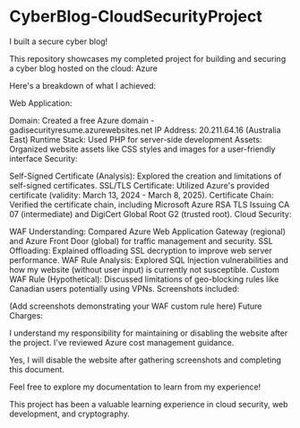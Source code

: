 # CyberBlog-CloudSecurityProject

I built a secure cyber blog!

This repository showcases my completed project for building and securing a cyber blog hosted on the cloud: Azure

Here's a breakdown of what I achieved:

Web Application:

Domain: Created a free Azure domain - gadisecurityresume.azurewebsites.net
IP Address: 20.211.64.16 (Australia East)
Runtime Stack: Used PHP for server-side development
Assets: Organized website assets like CSS styles and images for a user-friendly interface
Security:

Self-Signed Certificate (Analysis): Explored the creation and limitations of self-signed certificates.
SSL/TLS Certificate: Utilized Azure's provided certificate (validity: March 13, 2024 - March 8, 2025).
Certificate Chain: Verified the certificate chain, including Microsoft Azure RSA TLS Issuing CA 07 (intermediate) and DigiCert Global Root G2 (trusted root).
Cloud Security:

WAF Understanding: Compared Azure Web Application Gateway (regional) and Azure Front Door (global) for traffic management and security.
SSL Offloading: Explained offloading SSL decryption to improve web server performance.
WAF Rule Analysis: Explored SQL Injection vulnerabilities and how my website (without user input) is currently not susceptible.
Custom WAF Rule (Hypothetical): Discussed limitations of geo-blocking rules like Canadian users potentially using VPNs.
Screenshots included:

(Add screenshots demonstrating your WAF custom rule here)
Future Charges:

I understand my responsibility for maintaining or disabling the website after the project. I've reviewed Azure cost management guidance.

Yes, I will disable the website after gathering screenshots and completing this document.

Feel free to explore my documentation to learn from my experience!

This project has been a valuable learning experience in cloud security, web development, and cryptography.

